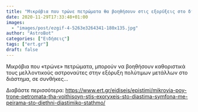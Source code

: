 ```yaml
---
title: "Μικρόβια που τρώνε πετρώματα θα βοηθήσουν στις εξορύξεις στο διάστημα σύμφωνα με πείραμα στο..."
date: 2020-11-29T17:33:48+01:00
images:
  - "images/post/ezgif-4-5263e3264341-180x135.jpg"
author: "AstroBot"
categories: ["Ειδήσεις"]
tags: ["ert.gr"]
draft: false
---
```


Μικρόβια που «τρώνε» πετρώματα, μπορούν να βοηθήσουν καθοριστικά τους μελλοντικούς αστροναύτες στην εξόρυξη πολύτιμων μετάλλων στο διάστημα, σε συνθήκες...

Διαβάστε περισσότερα: https://www.ert.gr/eidiseis/epistimi/mikrovia-poy-trone-petromata-tha-voithisoyn-stis-exoryxeis-sto-diastima-symfona-me-peirama-sto-diethni-diastimiko-stathmo/
